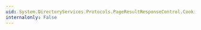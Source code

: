 ```yaml
---
uid: System.DirectoryServices.Protocols.PageResultResponseControl.Cookie
internalonly: False
---
```

